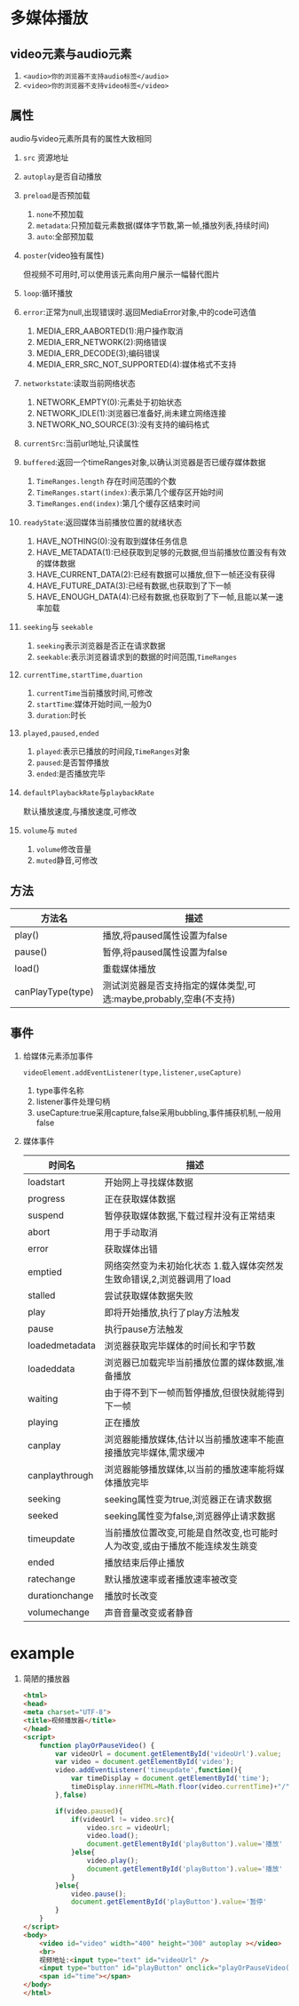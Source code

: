 # 多媒体播放

## video元素与audio元素

1. `<audio>你的浏览器不支持audio标签</audio>`
2. `<video>你的浏览器不支持video标签</video>`

## 属性

audio与video元素所具有的属性大致相同

1. `src` 资源地址

2. `autoplay`是否自动播放

3. `preload`是否预加载

   1. `none`不预加载
   2. `metadata`:只预加载元素数据(媒体字节数,第一帧,播放列表,持续时间)
   3. `auto`:全部预加载

4. `poster`(video独有属性)

   但视频不可用时,可以使用该元素向用户展示一幅替代图片

5. `loop`:循环播放

6. `error`:正常为null,出现错误时.返回MediaError对象,中的code可选值

   1. MEDIA_ERR_AABORTED(1):用户操作取消
   2. MEDIA_ERR_NETWORK(2):网络错误
   3. MEDIA_ERR_DECODE(3);编码错误
   4. MEDIA_ERR_SRC_NOT_SUPPORTED(4):媒体格式不支持

7. `networkstate`:读取当前网络状态

   1. NETWORK_EMPTY(0):元素处于初始状态
   2. NETWORK_IDLE(1):浏览器已准备好,尚未建立网络连接
   3. NETWORK_NO_SOURCE(3):没有支持的编码格式

8. `currentSrc`:当前url地址,只读属性

9. `buffered`:返回一个timeRanges对象,以确认浏览器是否已缓存媒体数据

   1. `TimeRanges.length` 存在时间范围的个数
   2. `TimeRanges.start(index)`:表示第几个缓存区开始时间
   3. `TimeRanges.end(index)`:第几个缓存区结束时间

10. `readyState`:返回媒体当前播放位置的就绪状态

    1. HAVE_NOTHING(0):没有取到媒体任务信息
    2. HAVE_METADATA(1):已经获取到足够的元数据,但当前播放位置没有有效的媒体数据
    3. HAVE_CURRENT_DATA(2):已经有数据可以播放,但下一帧还没有获得
    4. HAVE_FUTURE_DATA(3):已经有数据,也获取到了下一帧
    5. HAVE_ENOUGH_DATA(4):已经有数据,也获取到了下一帧,且能以某一速率加载

11. `seeking`与 `seekable`

    1. `seeking`表示浏览器是否正在请求数据
    2. `seekable`:表示浏览器请求到的数据的时间范围,`TimeRanges`

12. `currentTime,startTime,duartion`

    1. `currentTime`当前播放时间,可修改
    2. `startTime`:媒体开始时间,一般为0
    3. `duration`:时长

13. `played,paused,ended`

    1. `played`:表示已播放的时间段,`TimeRanges`对象
    2. `paused`:是否暂停播放
    3. `ended`:是否播放完毕

14. `defaultPlaybackRate`与`playbackRate`

    默认播放速度,与播放速度,可修改

15. `volume`与 `muted`

    1. `volume`修改音量
    2. `muted`静音,可修改

## 方法

| 方法名            | 描述                                                         |
| ----------------- | ------------------------------------------------------------ |
| play()            | 播放,将paused属性设置为false                                 |
| pause()           | 暂停,将paused属性设置为false                                 |
| load()            | 重载媒体播放                                                 |
| canPlayType(type) | 测试浏览器是否支持指定的媒体类型,可选:maybe,probably,空串(不支持) |



## 事件

1. 给媒体元素添加事件

   `videoElement.addEventListener(type,listener,useCapture)`

   1. type事件名称
   2. listener事件处理句柄
   3. useCapture:true采用capture,false采用bubbling,事件捕获机制,一般用false

2. 媒体事件

   | 时间名         | 描述                                                         |
   | -------------- | ------------------------------------------------------------ |
   | loadstart      | 开始网上寻找媒体数据                                         |
   | progress       | 正在获取媒体数据                                             |
   | suspend        | 暂停获取媒体数据,下载过程并没有正常结束                      |
   | abort          | 用于手动取消                                                 |
   | error          | 获取媒体出错                                                 |
   | emptied        | 网络突然变为未初始化状态 1.载入媒体突然发生致命错误,2,浏览器调用了load |
   | stalled        | 尝试获取媒体数据失败                                         |
   | play           | 即将开始播放,执行了play方法触发                              |
   | pause          | 执行pause方法触发                                            |
   | loadedmetadata | 浏览器获取完毕媒体的时间长和字节数                           |
   | loadeddata     | 浏览器已加载完毕当前播放位置的媒体数据,准备播放              |
   | waiting        | 由于得不到下一帧而暂停播放,但很快就能得到下一帧              |
   | playing        | 正在播放                                                     |
   | canplay        | 浏览器能播放媒体,估计以当前播放速率不能直接播放完毕媒体,需求缓冲 |
   | canplaythrough | 浏览器能够播放媒体,以当前的播放速率能将媒体播放完毕          |
   | seeking        | seeking属性变为true,浏览器正在请求数据                       |
   | seeked         | seeking属性变为false,浏览器停止请求数据                      |
   | timeupdate     | 当前播放位置改变,可能是自然改变,也可能时人为改变,或由于播放不能连续发生跳变 |
   | ended          | 播放结束后停止播放                                           |
   | ratechange     | 默认播放速率或者播放速率被改变                               |
   | durationchange | 播放时长改变                                                 |
   | volumechange   | 声音音量改变或者静音                                         |

   

# example

1. 简陋的播放器

   ```html
   <html>
   <head>
   <meta charset="UTF-8">
   <title>视频播放器</title>
   </head>
   <script>
       function playOrPauseVideo() {
           var videoUrl = document.getElementById('videoUrl').value;
           var video = document.getElementById('video');
           video.addEventListener('timeupdate',function(){
               var timeDisplay = document.getElementById('time');
               timeDisplay.innerHTML=Math.floor(video.currentTime)+"/"+Math.floor(video.duration)+" (秒)"
           },false)
   
           if(video.paused){
               if(videoUrl != video.src){
                   video.src = videoUrl;
                   video.load();
                   document.getElementById('playButton').value='播放'
               }else{
                   video.play();
                   document.getElementById('playButton').value='播放'
               }
           }else{
               video.pause();
               document.getElementById('playButton').value='暂停'
           }
       }
   </script>
   <body>
       <video id="video" width="400" height="300" autoplay ></video>
       <br>
       视频地址:<input type="text" id="videoUrl" />
       <input type="button" id="playButton" onclick="playOrPauseVideo()" value="播放" >
       <span id="time"></span>
   </body>
   </html>
   ```

   



